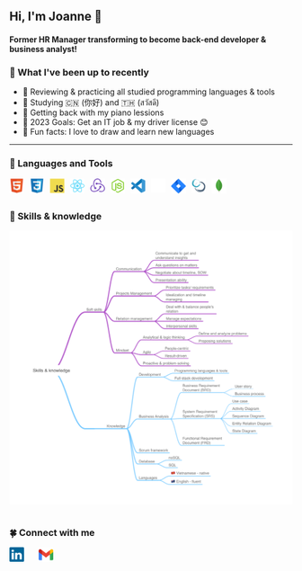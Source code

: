## Hi, I'm Joanne 👋

#### Former HR Manager transforming to become back-end developer & business analyst!

### ️🎯 What I've been up to recently

- 🤖 Reviewing & practicing all studied programming languages & tools
- 🔮 Studying 🇨🇳 (你好) and 🇹🇭 (สวัสดี)
- ️🎹 Getting back with my piano lessions
- ️🥊 2023 Goals: Get an IT job & my driver license 😊
- 🎃 Fun facts: I love to draw and learn new languages

---

### 🌟 Languages and Tools

<img align="left" alt="HTML5" width="26px" src="./elements/html5-original.svg" style="padding-right:10px;" />
<img align="left" alt="CSS" width="26px" src="./elements/css3-original.svg" style="padding-right:10px;" />
<img align="left" alt="JavaScript" width="26px" src="./elements/javascript-original.svg" style="padding-right:10px;" />
<img align="left" alt="React" width="26px" src="./elements/react-original.svg" style="padding-right:10px;" />
<img align="left" alt="Redux" width="26px" src="./elements/redux.svg" style="padding-right:10px;" />
<img align="left" alt="NodeJS" width="26px" src="./elements/nodejs-original.svg" style="padding-right:10px;" />

<img align="left" alt="VSCode" width="26px" src="./elements/vscode-original.svg" style="padding-right:10px;" />
<img align="left" alt="GitHub" width="26px" src="./elements/github-icon-1.svg" style="padding-right:10px;" />
<img align="left" alt="Jira" width="26px" src="./elements/jira-3.svg" style="padding-right:10px;" />
<img align="left" alt="Scrum" width="26px" src="./elements/scrum-1.svg" style="padding-right:10px;" />
<img align="left" alt="MongoDB" width="26px" src="./elements/mongodb-original.svg" style="padding-right:10px;" />

<br />
<br />

### 👑 Skills & knowledge

<img align="center" alt="Skills & knowledge" src="./elements/skill-knowledge.png" />

<br />
<br />

### 🍀 Connect with me

<a href="https://www.linkedin.com/in/joannersq/"><img alt="LinkedIn" src="./elements/linkedin-icon-2.svg" width="26px" style="padding-right:10px;"/></a>
&nbsp;&nbsp;
<a href="mailto:joannersq@gmail.com" style="display:inline-block;"><img alt="Gmail" src="./elements/official-gmail-icon-2020.svg" width="26px" style="padding-right:10px;"/></a>
